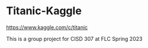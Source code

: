 # Titanic-Kaggle
https://www.kaggle.com/c/titanic

This is a group project for CISD 307 at FLC Spring 2023

